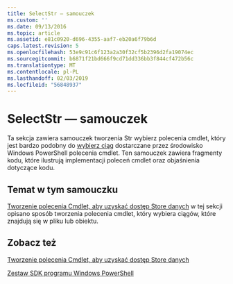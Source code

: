 ```yaml
---
title: SelectStr — samouczek
ms.custom: ''
ms.date: 09/13/2016
ms.topic: article
ms.assetid: e81c0920-d696-4355-aaf7-eb20a6f79b6d
caps.latest.revision: 5
ms.openlocfilehash: 53e9c91c6f123a2a30f32cf5b2396d2fa19074ec
ms.sourcegitcommit: b6871f21bd666f9cd71dd336bb3f844cf472b56c
ms.translationtype: MT
ms.contentlocale: pl-PL
ms.lasthandoff: 02/03/2019
ms.locfileid: "56848937"
---
```

# <a name="selectstr-tutorial"></a>SelectStr — samouczek

Ta sekcja zawiera samouczek tworzenia Str wybierz polecenia cmdlet, który jest bardzo podobny do [wybierz ciąg](/powershell/module/microsoft.powershell.utility/select-string) dostarczane przez środowisko Windows PowerShell polecenia cmdlet. Ten samouczek zawiera fragmenty kodu, które ilustrują implementacji poleceń cmdlet oraz objaśnienia dotyczące kodu.

## <a name="topic-in-this-tutorial"></a>Temat w tym samouczku

[Tworzenie polecenia Cmdlet, aby uzyskać dostęp Store danych](./creating-a-cmdlet-to-access-a-data-store.md) w tej sekcji opisano sposób tworzenia polecenia cmdlet, który wybiera ciągów, które znajdują się w pliku lub obiektu.

## <a name="see-also"></a>Zobacz też

[Tworzenie polecenia Cmdlet, aby uzyskać dostęp Store danych](./creating-a-cmdlet-to-access-a-data-store.md)

[Zestaw SDK programu Windows PowerShell](../windows-powershell-reference.md)

